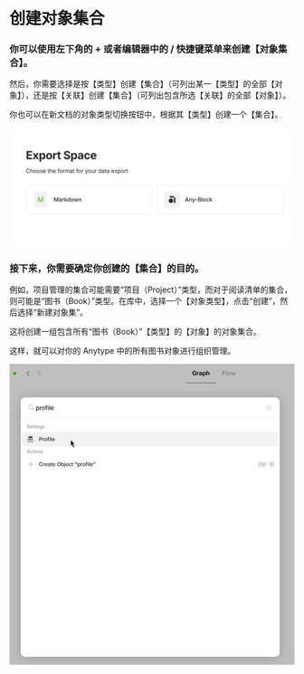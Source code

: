 # 创建对象集合

### 你可以使用左下角的 + 或者编辑器中的 / 快捷键菜单来创建【对象集合】。

然后，你需要选择是按【类型】创建【集合】（可列出某一【类型】的全部【对象】），还是按【关联】创建【集合】（可列出包含所选【关联】的全部【对象】）。&#x20;

你也可以在新文档的对象类型切换按钮中，根据其【类型】创建一个【集合】。

![](<../../../.gitbook/assets/image (18).png>)

### 接下来，你需要确定你创建的【集合】的目的。&#x20;

例如，项目管理的集合可能需要“项目（Project）”类型，而对于阅读清单的集合，则可能是“图书（Book）”类型。在库中，选择一个【对象类型】，点击“创建”，然后选择“新建对象集”。

这将创建一组包含所有“图书（Book）”【类型】的【对象】的对象集合。&#x20;

这样，就可以对你的 Anytype 中的所有图书对象进行组织管理。

![](<../../../.gitbook/assets/image (26).png>)

